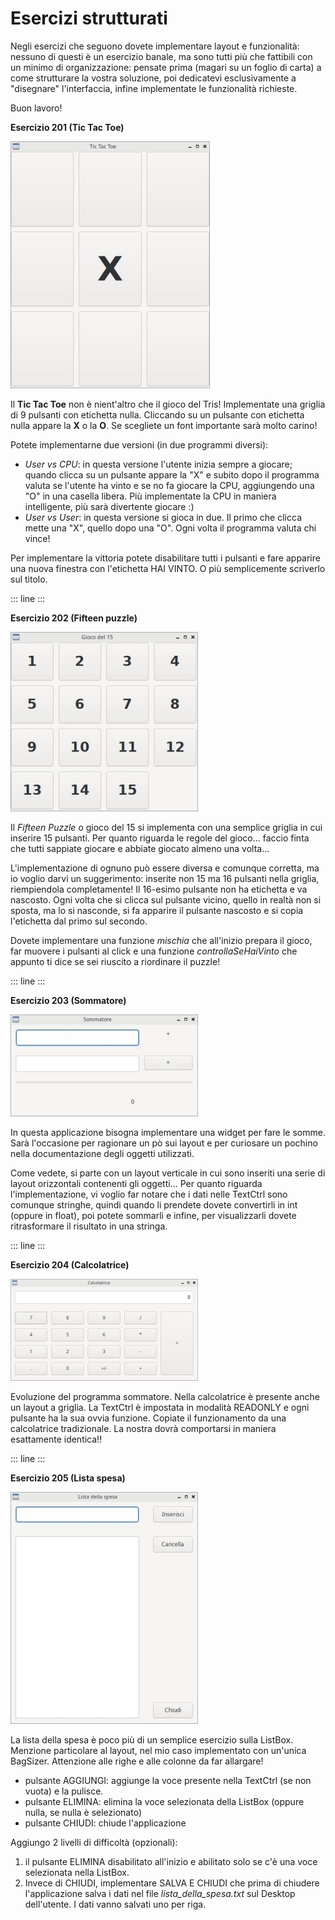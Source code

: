 # Esercizi strutturati

Negli esercizi che seguono dovete implementare layout e funzionalità:
nessuno di questi è un esercizio banale, ma sono tutti più che fattibili
con un minimo di organizzazione: pensate prima (magari su un foglio di
carta) a come strutturare la vostra soluzione, poi dedicatevi
esclusivamente a \"disegnare\" l\'interfaccia, infine implementate le
funzionalità richieste.

Buon lavoro!

**Esercizio 201 (Tic Tac Toe)**

![image](images/ex_tictactoe.jpg)

Il **Tic Tac Toe** non è nient\'altro che il gioco del Tris!
Implementate una griglia di 9 pulsanti con etichetta nulla. Cliccando su
un pulsante con etichetta nulla appare la **X** o la **O**. Se scegliete
un font importante sarà molto carino!

Potete implementarne due versioni (in due programmi diversi):

-   *User vs CPU*: in questa versione l\'utente inizia sempre a giocare;
    quando clicca su un pulsante appare la \"X\" e subito dopo il
    programma valuta se l\'utente ha vinto e se no fa giocare la CPU,
    aggiungendo una \"O\" in una casella libera. Più implementate la CPU
    in maniera intelligente, più sarà divertente giocare :)
-   *User vs User*: in questa versione si gioca in due. Il primo che
    clicca mette una \"X\", quello dopo una \"O\". Ogni volta il
    programma valuta chi vince!

Per implementare la vittoria potete disabilitare tutti i pulsanti e fare
apparire una nuova finestra con l\'etichetta HAI VINTO. O più
semplicemente scriverlo sul titolo.

::: line
:::

**Esercizio 202 (Fifteen puzzle)**

![image](images/ex_fifteen_puzzle.jpg)

Il *Fifteen Puzzle* o gioco del 15 si implementa con una semplice
griglia in cui inserire 15 pulsanti. Per quanto riguarda le regole del
gioco\... faccio finta che tutti sappiate giocare e abbiate giocato
almeno una volta\...

L\'implementazione di ognuno può essere diversa e comunque corretta, ma
io voglio darvi un suggerimento: inserite non 15 ma 16 pulsanti nella
griglia, riempiendola completamente! Il 16-esimo pulsante non ha
etichetta e va nascosto. Ogni volta che si clicca sul pulsante vicino,
quello in realtà non si sposta, ma lo si nasconde, si fa apparire il
pulsante nascosto e si copia l\'etichetta dal primo sul secondo.

Dovete implementare una funzione *mischia* che all\'inizio prepara il
gioco, far muovere i pulsanti al click e una funzione
*controllaSeHaiVinto* che appunto ti dice se sei riuscito a riordinare
il puzzle!

::: line
:::

**Esercizio 203 (Sommatore)**

![image](images/ex_sommatore.jpg)

In questa applicazione bisogna implementare una widget per fare le
somme. Sarà l\'occasione per ragionare un pò sui layout e per curiosare
un pochino nella documentazione degli oggetti utilizzati.

Come vedete, si parte con un layout verticale in cui sono inseriti una
serie di layout orizzontali contenenti gli oggetti\... Per quanto
riguarda l\'implementazione, vi voglio far notare che i dati nelle
TextCtrl sono comunque stringhe, quindi quando li prendete dovete
convertirli in int (oppure in float), poi potete sommarli e infine, per
visualizzarli dovete ritrasformare il risultato in una stringa.

::: line
:::

**Esercizio 204 (Calcolatrice)**

![image](images/ex_calcolatrice.jpg)

Evoluzione del programma sommatore. Nella calcolatrice è presente anche
un layout a griglia. La TextCtrl è impostata in modalità READONLY e ogni
pulsante ha la sua ovvia funzione. Copiate il funzionamento da una
calcolatrice tradizionale. La nostra dovrà comportarsi in maniera
esattamente identica!!

::: line
:::

**Esercizio 205 (Lista spesa)**

![image](images/ex_lista_spesa.jpg)

La lista della spesa è poco più di un semplice esercizio sulla ListBox.
Menzione particolare al layout, nel mio caso implementato con un\'unica
BagSizer. Attenzione alle righe e alle colonne da far allargare!

-   pulsante AGGIUNGI: aggiunge la voce presente nella TextCtrl (se non
    vuota) e la pulisce.
-   pulsante ELIMINA: elimina la voce selezionata della ListBox (oppure
    nulla, se nulla è selezionato)
-   pulsante CHIUDI: chiude l\'applicazione

Aggiungo 2 livelli di difficoltà (opzionali):

1.  il pulsante ELIMINA disabilitato all\'inizio e abilitato solo se
    c\'è una voce selezionata nella ListBox.
2.  Invece di CHIUDI, implementare SALVA E CHIUDI che prima di chiudere
    l\'applicazione salva i dati nel file *lista_della_spesa.txt* sul
    Desktop dell\'utente. I dati vanno salvati uno per riga.

